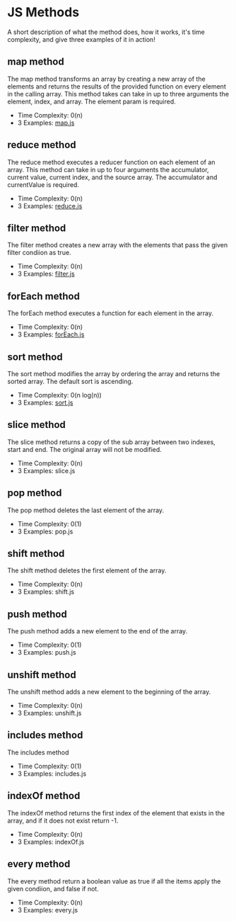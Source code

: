 # JS Methods
A short description of what the method does, how it works, it's time complexity, and give three examples of it in action!

## map method
The map method transforms an array by creating a new array of the elements and returns the results of the provided function on every element in the calling array. This method takes can take in up to three arguments the element, index, and array. The element param is required.

- Time Complexity: 0(n)
- 3 Examples: [map.js](https://github.com/dyarawilliams/js-methods-work/blob/main/map.js)

## reduce method
The reduce method executes a reducer function on each element of an array. This method can take in up to four arguments the accumulator, current value, current index, and the source array. The accumulator and currentValue is required.

- Time Complexity: 0(n)
- 3 Examples: [reduce.js](https://github.com/dyarawilliams/js-methods-work/blob/main/reduce.js)

## filter method
The filter method creates a new array with the elements that pass the given filter condiion as true.

- Time Complexity: 0(n)
- 3 Examples: [filter.js](https://github.com/dyarawilliams/js-methods-work/blob/main/filter.js)

## forEach method
The forEach method executes a function for each element in the array.
- Time Complexity: 0(n)
- 3 Examples: [forEach.js](https://github.com/dyarawilliams/js-methods-work/blob/main/forEach.js)

## sort method
The sort method modifies the array by ordering the array and returns the sorted array. The default sort is ascending.
- Time Complexity: 0(n log(n))
- 3 Examples: [sort.js](https://github.com/dyarawilliams/js-methods-work/blob/main/sort.js)

## slice method
The slice method returns a copy of the sub array between two indexes, start and end. The original array will not be modified.
- Time Complexity: 0(n)
- 3 Examples: slice.js

## pop method
The pop method deletes the last element of the array.
- Time Complexity: 0(1)
- 3 Examples: pop.js

## shift method
The shift method deletes the first element of the array.
- Time Complexity: 0(n)
- 3 Examples: shift.js

## push method
The push method adds a new element to the end of the array.
- Time Complexity: 0(1)
- 3 Examples: push.js

## unshift method
The unshift method adds a new element to the beginning of the array.
- Time Complexity: 0(n)
- 3 Examples: unshift.js

## includes method
The includes method 
- Time Complexity: 0(1)
- 3 Examples: includes.js

## indexOf method
The indexOf method returns the first index of the element that exists in the array, and if it does not exist return -1.
- Time Complexity: 0(n)
- 3 Examples: indexOf.js

## every method
The every method return a boolean value as true if all the items apply the given condiion, and false if not.
- Time Complexity: 0(n)
- 3 Examples: every.js

